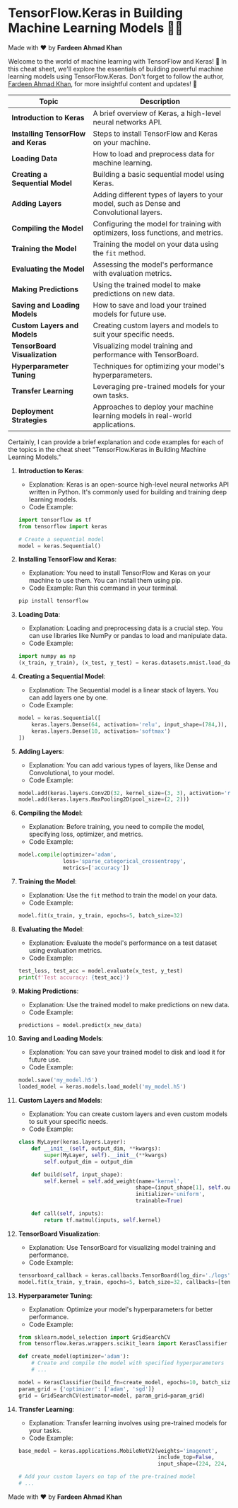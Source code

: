 # TensorFlow.Keras in Building Machine Learning Models 🧠🤖

Made with :heart: by **Fardeen Ahmad Khan**

Welcome to the world of machine learning with TensorFlow and Keras! 🚀 In this cheat sheet, we'll explore the essentials of building powerful machine learning models using TensorFlow.Keras. Don't forget to follow the author, [Fardeen Ahmad Khan](https://github.com/I-Fardeen), for more insightful content and updates! 🙌

| Topic                                | Description                                           |
|--------------------------------------|-------------------------------------------------------|
| **Introduction to Keras**            | A brief overview of Keras, a high-level neural networks API. |
| **Installing TensorFlow and Keras**  | Steps to install TensorFlow and Keras on your machine. |
| **Loading Data**                     | How to load and preprocess data for machine learning. |
| **Creating a Sequential Model**      | Building a basic sequential model using Keras. |
| **Adding Layers**                    | Adding different types of layers to your model, such as Dense and Convolutional layers. |
| **Compiling the Model**              | Configuring the model for training with optimizers, loss functions, and metrics. |
| **Training the Model**               | Training the model on your data using the `fit` method. |
| **Evaluating the Model**             | Assessing the model's performance with evaluation metrics. |
| **Making Predictions**               | Using the trained model to make predictions on new data. |
| **Saving and Loading Models**        | How to save and load your trained models for future use. |
| **Custom Layers and Models**         | Creating custom layers and models to suit your specific needs. |
| **TensorBoard Visualization**        | Visualizing model training and performance with TensorBoard. |
| **Hyperparameter Tuning**            | Techniques for optimizing your model's hyperparameters. |
| **Transfer Learning**                | Leveraging pre-trained models for your own tasks. |
| **Deployment Strategies**            | Approaches to deploy your machine learning models in real-world applications. |

Certainly, I can provide a brief explanation and code examples for each of the topics in the cheat sheet "TensorFlow.Keras in Building Machine Learning Models."

1. **Introduction to Keras**:
   - Explanation: Keras is an open-source high-level neural networks API written in Python. It's commonly used for building and training deep learning models.
   - Code Example:

   ```python
   import tensorflow as tf
   from tensorflow import keras

   # Create a sequential model
   model = keras.Sequential()
   ```

2. **Installing TensorFlow and Keras**:
   - Explanation: You need to install TensorFlow and Keras on your machine to use them. You can install them using pip.
   - Code Example: Run this command in your terminal.

   ```bash
   pip install tensorflow
   ```

3. **Loading Data**:
   - Explanation: Loading and preprocessing data is a crucial step. You can use libraries like NumPy or pandas to load and manipulate data.
   - Code Example:

   ```python
   import numpy as np
   (x_train, y_train), (x_test, y_test) = keras.datasets.mnist.load_data()
   ```

4. **Creating a Sequential Model**:
   - Explanation: The Sequential model is a linear stack of layers. You can add layers one by one.
   - Code Example:

   ```python
   model = keras.Sequential([
       keras.layers.Dense(64, activation='relu', input_shape=(784,)),
       keras.layers.Dense(10, activation='softmax')
   ])
   ```

5. **Adding Layers**:
   - Explanation: You can add various types of layers, like Dense and Convolutional, to your model.
   - Code Example:

   ```python
   model.add(keras.layers.Conv2D(32, kernel_size=(3, 3), activation='relu'))
   model.add(keras.layers.MaxPooling2D(pool_size=(2, 2)))
   ```

6. **Compiling the Model**:
   - Explanation: Before training, you need to compile the model, specifying loss, optimizer, and metrics.
   - Code Example:

   ```python
   model.compile(optimizer='adam',
                 loss='sparse_categorical_crossentropy',
                 metrics=['accuracy'])
   ```

7. **Training the Model**:
   - Explanation: Use the `fit` method to train the model on your data.
   - Code Example:

   ```python
   model.fit(x_train, y_train, epochs=5, batch_size=32)
   ```

8. **Evaluating the Model**:
   - Explanation: Evaluate the model's performance on a test dataset using evaluation metrics.
   - Code Example:

   ```python
   test_loss, test_acc = model.evaluate(x_test, y_test)
   print(f'Test accuracy: {test_acc}')
   ```

9. **Making Predictions**:
   - Explanation: Use the trained model to make predictions on new data.
   - Code Example:

   ```python
   predictions = model.predict(x_new_data)
   ```

10. **Saving and Loading Models**:
    - Explanation: You can save your trained model to disk and load it for future use.
    - Code Example:

    ```python
    model.save('my_model.h5')
    loaded_model = keras.models.load_model('my_model.h5')
    ```

11. **Custom Layers and Models**:
    - Explanation: You can create custom layers and even custom models to suit your specific needs.
    - Code Example:

    ```python
    class MyLayer(keras.layers.Layer):
        def __init__(self, output_dim, **kwargs):
            super(MyLayer, self).__init__(**kwargs)
            self.output_dim = output_dim

        def build(self, input_shape):
            self.kernel = self.add_weight(name='kernel',
                                         shape=(input_shape[1], self.output_dim),
                                         initializer='uniform',
                                         trainable=True)

        def call(self, inputs):
            return tf.matmul(inputs, self.kernel)

    ```

12. **TensorBoard Visualization**:
    - Explanation: Use TensorBoard for visualizing model training and performance.
    - Code Example:

    ```python
    tensorboard_callback = keras.callbacks.TensorBoard(log_dir='./logs')
    model.fit(x_train, y_train, epochs=5, batch_size=32, callbacks=[tensorboard_callback])
    ```

13. **Hyperparameter Tuning**:
    - Explanation: Optimize your model's hyperparameters for better performance.
    - Code Example:

    ```python
    from sklearn.model_selection import GridSearchCV
    from tensorflow.keras.wrappers.scikit_learn import KerasClassifier

    def create_model(optimizer='adam'):
        # Create and compile the model with specified hyperparameters
        # ...

    model = KerasClassifier(build_fn=create_model, epochs=10, batch_size=32)
    param_grid = {'optimizer': ['adam', 'sgd']}
    grid = GridSearchCV(estimator=model, param_grid=param_grid)
    ```

14. **Transfer Learning**:
    - Explanation: Transfer learning involves using pre-trained models for your tasks.
    - Code Example:

    ```python
    base_model = keras.applications.MobileNetV2(weights='imagenet',
                                                include_top=False,
                                                input_shape=(224, 224, 3))
    
    # Add your custom layers on top of the pre-trained model
    # ...
    ```

Made with :heart: by **Fardeen Ahmad Khan**
